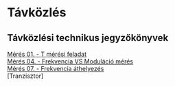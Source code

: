 # Távközlés
## Távközlési technikus jegyzőkönyvek
[Mérés 01. - T mérési feladat](https://github.com/martinez7200/tavkozles/blob/main/jegyzokonyv/T-ellenallas-halozat/index.md)  
[Mérés 04. - Frekvencia VS Moduláció mérés](https://github.com/martinez7200/tavkozles/blob/main/jegyzokonyv/Johansson-8202-modultor01/index.md)  
[Mérés 07. - Frekvencia áthelyezés](https://github.com/martinez7200/tavkozles/blob/main/jegyzokonyv/Johansson-6700-Profiler/index.md)       
[Tranzisztor]
